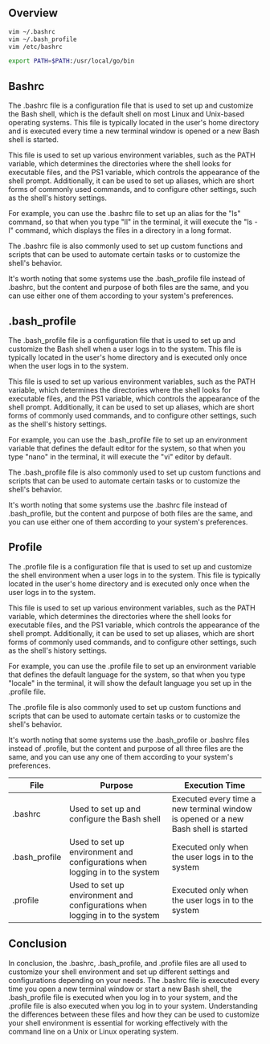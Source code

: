 
## Overview

```bash
vim ~/.bashrc
vim ~/.bash_profile
vim /etc/bashrc

export PATH=$PATH:/usr/local/go/bin
```

## Bashrc

The .bashrc file is a configuration file that is used to set up and customize the Bash shell, which is the default shell on most Linux and Unix-based operating systems. This file is typically located in the user's home directory and is executed every time a new terminal window is opened or a new Bash shell is started.

This file is used to set up various environment variables, such as the PATH variable, which determines the directories where the shell looks for executable files, and the PS1 variable, which controls the appearance of the shell prompt. Additionally, it can be used to set up aliases, which are short forms of commonly used commands, and to configure other settings, such as the shell's history settings.

For example, you can use the .bashrc file to set up an alias for the "ls" command, so that when you type "ll" in the terminal, it will execute the "ls -l" command, which displays the files in a directory in a long format.

The .bashrc file is also commonly used to set up custom functions and scripts that can be used to automate certain tasks or to customize the shell's behavior.

It's worth noting that some systems use the .bash_profile file instead of .bashrc, but the content and purpose of both files are the same, and you can use either one of them according to your system's preferences.


## .bash_profile

The .bash_profile file is a configuration file that is used to set up and customize the Bash shell when a user logs in to the system. This file is typically located in the user's home directory and is executed only once when the user logs in to the system.

This file is used to set up various environment variables, such as the PATH variable, which determines the directories where the shell looks for executable files, and the PS1 variable, which controls the appearance of the shell prompt. Additionally, it can be used to set up aliases, which are short forms of commonly used commands, and to configure other settings, such as the shell's history settings.

For example, you can use the .bash_profile file to set up an environment variable that defines the default editor for the system, so that when you type "nano" in the terminal, it will execute the "vi" editor by default.

The .bash_profile file is also commonly used to set up custom functions and scripts that can be used to automate certain tasks or to customize the shell's behavior.

It's worth noting that some systems use the .bashrc file instead of .bash_profile, but the content and purpose of both files are the same, and you can use either one of them according to your system's preferences.


## Profile

The .profile file is a configuration file that is used to set up and customize the shell environment when a user logs in to the system. This file is typically located in the user's home directory and is executed only once when the user logs in to the system.

This file is used to set up various environment variables, such as the PATH variable, which determines the directories where the shell looks for executable files, and the PS1 variable, which controls the appearance of the shell prompt. Additionally, it can be used to set up aliases, which are short forms of commonly used commands, and to configure other settings, such as the shell's history settings.

For example, you can use the .profile file to set up an environment variable that defines the default language for the system, so that when you type "locale" in the terminal, it will show the default language you set up in the .profile file.

The .profile file is also commonly used to set up custom functions and scripts that can be used to automate certain tasks or to customize the shell's behavior.




It's worth noting that some systems use the .bash_profile or .bashrc files instead of .profile, but the content and purpose of all three files are the same, and you can use any one of them according to your system's preferences.

|File|Purpose|Execution Time|
|---|---|---|
|.bashrc|Used to set up and configure the Bash shell|Executed every time a new terminal window is opened or a new Bash shell is started|
|.bash_profile|Used to set up environment and configurations when logging in to the system|Executed only when the user logs in to the system|
|.profile|Used to set up environment and configurations when logging in to the system|Executed only when the user logs in to the system|

## Conclusion

In conclusion, the .bashrc, .bash_profile, and .profile files are all used to customize your shell environment and set up different settings and configurations depending on your needs. The .bashrc file is executed every time you open a new terminal window or start a new Bash shell, the .bash_profile file is executed when you log in to your system, and the .profile file is also executed when you log in to your system. Understanding the differences between these files and how they can be used to customize your shell environment is essential for working effectively with the command line on a Unix or Linux operating system.